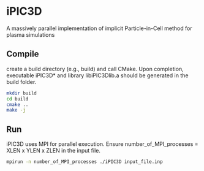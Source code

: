 # iPIC3D
A massively parallel implementation of implicit Particle-in-Cell method for plasma simulations

## Compile
create a build directory (e.g., build) and call CMake. Upon completion, executable iPIC3D* and library libiPIC3Dlib.a should be generated in the build folder.
```bash
mkdir build
cd build
cmake ..
make -j
```

## Run
iPIC3D uses MPI for parallel execution. Ensure number_of_MPI_processes = XLEN x YLEN x ZLEN in the input file.
```bash
mpirun -n number_of_MPI_processes ./iPIC3D input_file.inp
```
